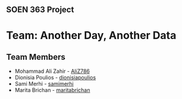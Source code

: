## SOEN 363 Project ##

# Team: Another Day, Another Data #

## Team Members ##


* Mohammad Ali Zahir - [AliZ786](https://github.com/AliZ786) 
* Dionisia Poulios - [dionisiapoulios](https://github.com/dionisiapoulios)
* Sami Merhi - [samimerhi](https://github.com/samimerhi)
* Marita Brichan - [maritabrichan](https://github.com/maritabrichan)
